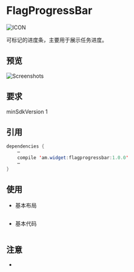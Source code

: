# FlagProgressBar
![ICON](https://github.com/AlexMofer/ProjectX/blob/master/flagprogressbar/icon.png)

可标记的进度条，主要用于展示任务进度。
## 预览
![Screenshots](https://github.com/AlexMofer/ProjectX/blob/master/flagprogressbar/screenshots.gif)
## 要求
minSdkVersion 1
## 引用
```java
dependencies {
    ⋯
    compile 'am.widget:flagprogressbar:1.0.0'
    ⋯
}
```
## 使用
- 基本布局
```xml

```
- 基本代码
```java

```
## 注意
- 